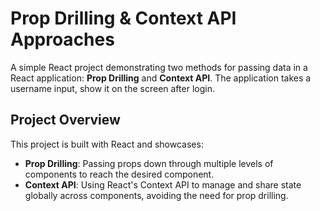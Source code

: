 # Prop Drilling & Context API Approaches

A simple React project demonstrating two methods for passing data in a React application: **Prop Drilling** and **Context API**. The application takes a username input, show it on the screen after login.

## Project Overview

This project is built with React and showcases:
- **Prop Drilling**: Passing props down through multiple levels of components to reach the desired component.
- **Context API**: Using React's Context API to manage and share state globally across components, avoiding the need for prop drilling.
